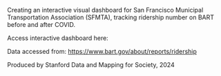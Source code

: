 Creating an interactive visual dashboard for San Francisco Municipal Transportation Association (SFMTA), tracking ridership number on BART before and after COVID.

Access interactive dashboard here:

Data accessed from: https://www.bart.gov/about/reports/ridership 

Produced by Stanford Data and Mapping for Society, 2024
